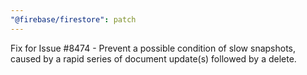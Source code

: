 ```yaml
---
"@firebase/firestore": patch
---
```


Fix for Issue #8474 - Prevent a possible condition of slow snapshots, caused by a rapid series of document update(s) followed by a delete.
